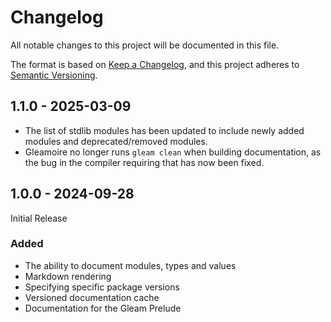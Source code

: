 # Changelog

All notable changes to this project will be documented in this file.

The format is based on [Keep a Changelog](https://keepachangelog.com/en/1.0.0/),
and this project adheres to [Semantic Versioning](https://semver.org/spec/v2.0.0.html).

## 1.1.0 - 2025-03-09

- The list of stdlib modules has been updated to include newly added modules
  and deprecated/removed modules.
- Gleamoire no longer runs `gleam clean` when building documentation, as the bug
  in the compiler requiring that has now been fixed.

## 1.0.0 - 2024-09-28
Initial Release

### Added
- The ability to document modules, types and values
- Markdown rendering
- Specifying specific package versions
- Versioned documentation cache
- Documentation for the Gleam Prelude

